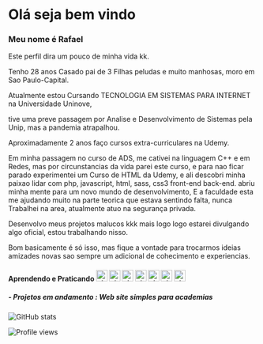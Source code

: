 # Olá seja bem vindo
### Meu nome é Rafael

Este perfil dira um pouco de minha vida kk.

 Tenho 28 anos Casado pai de 3 Filhas peludas e muito manhosas, moro em Sao Paulo-Capital.
 
 Atualmente estou Cursando TECNOLOGIA EM SISTEMAS PARA INTERNET na Universidade Uninove,
 
   tive uma preve passagem por Analise e Desenvolvimento de Sistemas pela Unip, mas a pandemia atrapalhou.
 
Aproximadamente 2 anos faço cursos extra-curriculares na Udemy.

Em minha passagem no curso de ADS, me cativei na linguagem C++ e em Redes, mas por circunstancias da vida parei este curso, e para nao ficar parado experimentei um Curso de HTML da Udemy, e ali descobri minha paixao lidar com php, javascript, html, sass, css3 front-end back-end. abriu minha mente para um novo mundo de desenvolvimento,
 E a faculdade esta me ajudando muito na parte teorica que estava sentindo falta, nunca Trabalhei na area,  atualmente atuo na segurança privada.
 
 Desenvolvo meus projetos malucos kkk mais logo logo estarei divulgando algo oficial, estou trabalhando nisso.
 
  Bom basicamente é só isso, mas fique a vontade para trocarmos ideias amizades novas sao sempre um adicional de cohecimento e experiencias. 
  
 ####  Aprendendo e Praticando <img src='https://img.shields.io/badge/CSS3-1572B6?style=for-the-badge&logo=css3&logoColor=white' alt='github' height='23'>  <img src='https://img.shields.io/badge/JavaScript-323330?style=for-the-badge&logo=javascript&logoColor=F7DF1E' alt='github' height='23'>  <img src='https://img.shields.io/badge/PHP-777BB4?style=for-the-badge&logo=php&logoColor=white' alt='github' height='23'>  <img src='https://img.shields.io/badge/Vue.js-35495E?style=for-the-badge&logo=vuedotjs&logoColor=4FC08D' alt='github' height='23'>  <img src='https://img.shields.io/badge/Bootstrap-563D7C?style=for-the-badge&logo=bootstrap&logoColor=white' alt='github' height='23'>  <img src='https://img.shields.io/badge/jQuery-0769AD?style=for-the-badge&logo=jquery&logoColor=white' alt='github' height='23'>  <img src='https://img.shields.io/badge/Laravel-FF2D20?style=for-the-badge&logo=laravel&logoColor=white' alt='github' height='23'>

##### - Projetos em andamento : Web site simples para academias





![GitHub stats](https://github-readme-stats.vercel.app/api?username=RafaelOlive26sp&theme=noctis_minimus&show_icons=true&count_private=true)

![Profile views](https://gpvc.arturio.dev/RafaelOlive26sp)  



